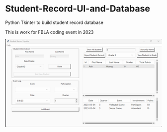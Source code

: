 # Student-Record-UI-and-Database
Python Tkinter to build student record database

This is work for FBLA coding event in 2023

![alt text](https://github.com/ada1027/Student-Record-UI-and-Database/blob/main/Screenshot.png)
